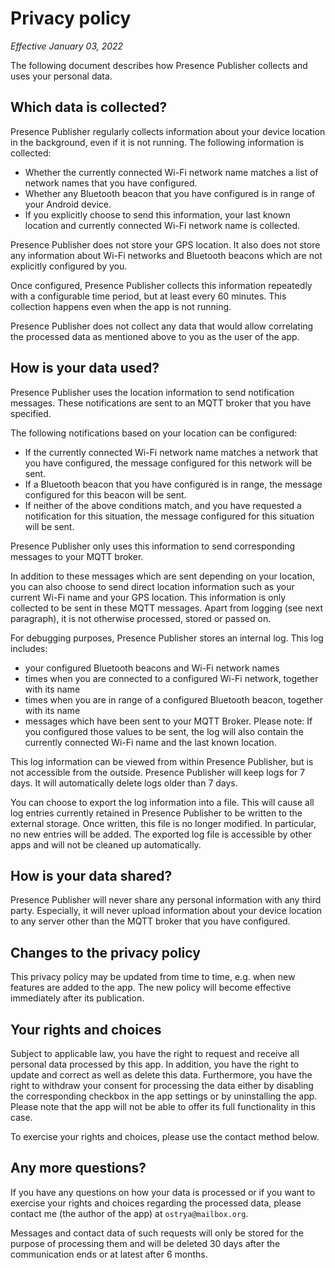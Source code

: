 # Privacy policy

*Effective January 03, 2022*

The following document describes how Presence Publisher collects and uses your personal
data.

## Which data is collected?

Presence Publisher regularly collects information about your device location in the background,
even if it is not running. The following information is collected:

* Whether the currently connected Wi-Fi network name matches a list of network
  names that you have configured.
* Whether any Bluetooth beacon that you have configured is in range of your
  Android device.
* If you explicitly choose to send this information, your last known location
  and currently connected Wi-Fi network name is collected.

Presence Publisher does not store your GPS location. It also does not store
any information about Wi-Fi networks and Bluetooth beacons which are not explicitly
configured by you.

Once configured, Presence Publisher collects this information repeatedly with a
configurable time period, but at least every 60 minutes. This collection happens
even when the app is not running.

Presence Publisher does not collect any data that would allow correlating the processed data
as mentioned above to you as the user of the app.

## How is your data used?

Presence Publisher uses the location information to send notification messages.
These notifications are sent to an MQTT broker that you have specified.

The following notifications based on your location can be configured:

* If the currently connected Wi-Fi network name matches a network that you have
  configured, the message configured for this network will be sent.
* If a Bluetooth beacon that you have configured is in range, the message
  configured for this beacon will be sent.
* If neither of the above conditions match, and you have requested a notification
  for this situation, the message configured for this situation will be sent.

Presence Publisher only uses this information to send corresponding messages to your
MQTT broker.

In addition to these messages which are sent depending on your location, you can also choose
to send direct location information such as your current Wi-Fi name and your GPS location.
This information is only collected to be sent in these MQTT messages. Apart from logging
(see next paragraph), it is not otherwise processed, stored or passed on.

For debugging purposes, Presence Publisher stores an internal log. This log includes:

* your configured Bluetooth beacons and Wi-Fi network names
* times when you are connected to a configured Wi-Fi network, together with its name
* times when you are in range of a configured Bluetooth beacon, together with its name
* messages which have been sent to your MQTT Broker. Please note: If you configured those values
  to be sent, the log will also contain the currently connected Wi-Fi name and the last known location.

This log information can be viewed from within Presence Publisher, but is not accessible
from the outside. Presence Publisher will keep logs for 7 days. It will automatically delete
logs older than 7 days.

You can choose to export the log information into a file. This will cause all
log entries currently retained in Presence Publisher to be written to the external storage.
Once written, this file is no longer modified. In particular, no new entries will
be added. The exported log file is accessible by other apps and will not be
cleaned up automatically.

## How is your data shared?

Presence Publisher will never share any personal information with any third party.
Especially, it will never upload information about your device location to any server other
than the MQTT broker that you have configured.

## Changes to the privacy policy

This privacy policy may be updated from time to time, e.g. when new features are added to
the app. The new policy will become effective immediately after its publication.

## Your rights and choices

Subject to applicable law, you have the right to request and receive all personal data
processed by this app. In addition, you have the right to update and correct as well as
delete this data. Furthermore, you have the right to withdraw your consent for processing
the data either by disabling the corresponding checkbox in the app settings or by uninstalling
the app. Please note that the app will not be able to offer its full functionality in this case.

To exercise your rights and choices, please use the contact method below.

## Any more questions?

If you have any questions on how your data is processed or if you want to exercise your rights
and choices regarding the processed data, please contact me (the author of the app) at
`ostrya@mailbox.org`.

Messages and contact data of such requests will only be stored for the purpose of processing them
and will be deleted 30 days after the communication ends or at latest after 6 months.
